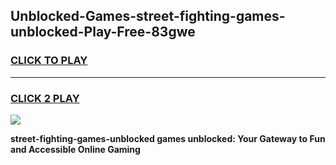 
## Unblocked-Games-street-fighting-games-unblocked-Play-Free-83gwe
<h3>
<a href="https://premium76.site?title=street-fighting-games-unblocked&ref=18A1">CLICK TO PLAY</a></h3>
<hr>

<h3>
<a href="https://premium76.site?title=street-fighting-games-unblocked&ref=18A1">CLICK 2 PLAY</a>
  
</h3>

<a href="https://premium76.site?title=street-fighting-games-unblocked&ref=18A1"><img src="https://clearcache.store/games.png"></a>


**street-fighting-games-unblocked games unblocked: Your Gateway to Fun and Accessible Online Gaming**
